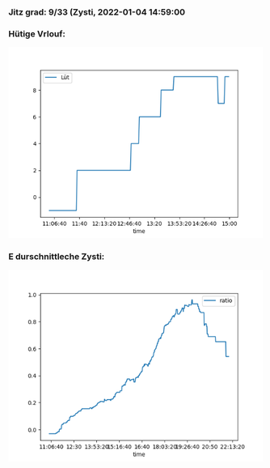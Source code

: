 ### Jitz grad: 9/33 (Zysti, 2022-01-04 14:59:00

### Hütige Vrlouf:
![Graph](Today.png)

### E durschnittleche Zysti:
![Graph](Zysti.png)